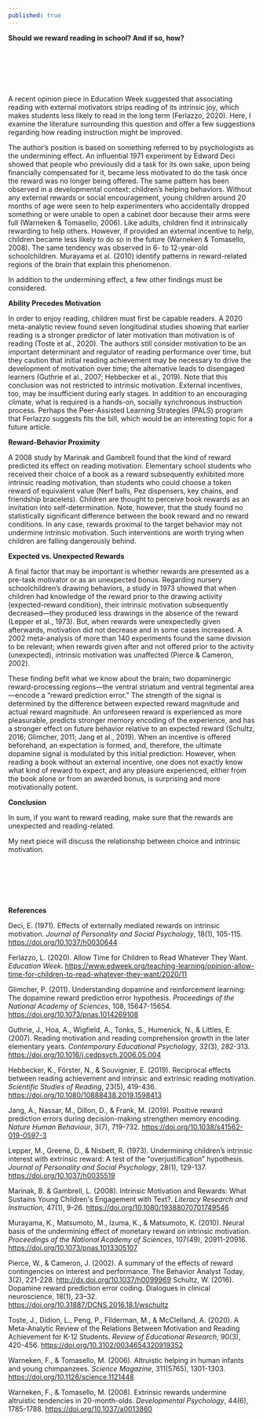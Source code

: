 ```yaml
---
published: true
---
```

**Should we reward reading in school? And if so, how?**
 
 &nbsp;
 
 &nbsp;
 
 &nbsp;
 
A recent opinion piece in Education Week suggested that associating reading with external motivators strips reading of its intrinsic joy, which makes students less likely to read in the long term (Ferlazzo, 2020). Here, I examine the literature surrounding this question and offer a few suggestions regarding how reading instruction might be improved.

The author’s position is based on something referred to by psychologists as the undermining effect. An influential 1971 experiment by Edward Deci showed that people who previously did a task for its own sake, upon being financially compensated for it, became less motivated to do the task once the reward was no longer being offered. The same pattern has been observed in a developmental context: children’s helping behaviors. Without any external rewards or social encouragement, young children around 20 months of age were seen to help experimenters who accidentally dropped something or were unable to open a cabinet door because their arms were full (Warneken & Tomasello, 2006). Like adults, children find it intrinsically rewarding to help others. However, if provided an external incentive to help, children became less likely to do so in the future (Warneken & Tomasello, 2008). The same tendency was observed in 6- to 12-year-old schoolchildren. Murayama et al. (2010) identify patterns in reward-related regions of the brain that explain this phenomenon.

In addition to the undermining effect, a few other findings must be considered.

**Ability Precedes Motivation** 

In order to enjoy reading, children must first be capable readers. A 2020 meta-analytic review found seven longitudinal studies showing that earlier reading is a stronger predictor of later motivation than motivation is of reading (Toste et al., 2020). The authors still consider motivation to be an important determinant and regulator of reading performance over time, but they caution that initial reading achievement may be necessary to drive the development of motivation over time; the alternative leads to disengaged learners (Guthrie et al., 2007; Hebbecker et al., 2019). Note that this conclusion was not restricted to intrinsic motivation. External incentives, too, may be insufficient during early stages. In addition to an encouraging climate, what is required is a hands-on, socially synchronous instruction process. Perhaps the Peer-Assisted Learning Strategies (PALS) program that Ferlazzo suggests fits the bill, which would be an interesting topic for a future article.

**Reward-Behavior Proximity**

A 2008 study by Marinak and Gambrell found that the kind of reward predicted its effect on reading motivation. Elementary school students who received their choice of a book as a reward subsequently exhibited more intrinsic reading motivation, than students who could choose a token reward of equivalent value (Nerf balls, Pez dispensers, key chains, and friendship bracelets). Children are thought to perceive book rewards as an invitation into self-determination. Note, however, that the study found no statistically significant difference between the book reward and no reward conditions. In any case, rewards proximal to the target behavior may not undermine intrinsic motivation. Such interventions are worth trying when children are falling dangerously behind.

**Expected vs. Unexpected Rewards**

A final factor that may be important is whether rewards are presented as a pre-task motivator or as an unexpected bonus. Regarding nursery schoolchildren’s drawing behaviors, a study in 1973 showed that when children had knowledge of the reward prior to the drawing activity (expected-reward condition), their intrinsic motivation subsequently decreased—they produced less drawings in the absence of the reward (Lepper et al., 1973). But, when rewards were unexpectedly given afterwards, motivation did not decrease and in some cases increased. A 2002 meta-analysis of more than 140 experiments found the same division to be relevant; when rewards given after and not offered prior to the activity (unexpected), intrinsic motivation was unaffected (Pierce & Cameron, 2002).

These finding befit what we know about the brain; two dopaminergic reward-processing regions—the ventral striatum and ventral tegmental area—encode a “reward prediction error.” The strength of the signal is determined by the difference between expected reward magnitude and actual reward magnitude. An unforeseen reward is experienced as more pleasurable, predicts stronger memory encoding of the experience, and has a stronger effect on future behavior relative to an expected reward (Schultz, 2016; Glimcher, 2011; Jang et al., 2019). When an incentive is offered beforehand, an expectation is formed, and, therefore, the ultimate dopamine signal is modulated by this initial prediction. However, when reading a book without an external incentive, one does not exactly know what kind of reward to expect, and any pleasure experienced, either from the book alone or from an awarded bonus, is surprising and more motivationally potent.

**Conclusion**

In sum, if you want to reward reading, make sure that the rewards are unexpected and reading-related.

My next piece will discuss the relationship between choice and intrinsic motivation.

  &nbsp;
  
  &nbsp;
  
  &nbsp;

**References**

Deci, E. (1971). Effects of externally mediated rewards on intrinsic motivation. _Journal of Personality and Social Psychology_, 18(1), 105-115. https://doi.org/10.1037/h0030644

Ferlazzo, L. (2020). Allow Time for Children to Read Whatever They Want. _Education Week_. https://www.edweek.org/teaching-learning/opinion-allow-time-for-children-to-read-whatever-they-want/2020/11

Glimcher, P. (2011). Understanding dopamine and reinforcement learning: The dopamine reward prediction error hypothesis. _Proceedings of the National Academy of Sciences_, 108, 15647-15654. https://doi.org/10.1073/pnas.1014269108

Guthrie, J., Hoa, A., Wigfield, A., Tonks, S., Humenick, N., & Littles, E. (2007). Reading motivation and reading comprehension growth in the later elementary years. _Contemporary Educational Psychology_, 32(3), 282-313. https://doi.org/10.1016/j.cedpsych.2006.05.004

Hebbecker, K., Förster, N., & Souvignier, E. (2019). Reciprocal effects between reading achievement and intrinsic and extrinsic reading motivation. _Scientific Studies of Reading_, 23(5), 419-436. https://doi.org/10.1080/10888438.2019.1598413

Jang, A., Nassar, M., Dillon, D., & Frank, M. (2019). Positive reward prediction errors during decision-making strengthen memory encoding. _Nature Human Behaviour_, 3(7), 719-732. https://doi.org/10.1038/s41562-019-0597-3

Lepper, M., Greene, D., & Nisbett, R. (1973). Undermining children’s intrinsic interest with extrinsic reward: A test of the “overjustification” hypothesis. _Journal of Personality and Social Psychology_, 28(1), 129-137. https://doi.org/10.1037/h0035519

Marinak, B. & Gambrell, L. (2008). Intrinsic Motivation and Rewards: What Sustains Young Children's Engagement with Text?. _Literacy Research and Instruction_, 47(1), 9-26. https://doi.org/10.1080/19388070701749546

Murayama, K., Matsumoto, M., Izuma, K., & Matsumoto, K. (2010). Neural basis of the undermining effect of monetary reward on intrinsic motivation. _Proceedings of the National Academy of Sciences_, 107(49), 20911-20916. https://doi.org/10.1073/pnas.1013305107

Pierce, W., & Cameron, J. (2002). A summary of the effects of reward contingencies on interest and performance. The Behavior Analyst Today, 3(2), 221-228. http://dx.doi.org/10.1037/h0099969
Schultz, W. (2016). Dopamine reward prediction error coding. Dialogues in clinical neuroscience, 18(1), 23–32. https://doi.org/10.31887/DCNS.2016.18.1/wschultz

Toste, J., Didion, L., Peng, P., Filderman, M., & McClelland, A. (2020). A Meta-Analytic Review of the Relations Between Motivation and Reading Achievement for K-12 Students. _Review of Educational Research_, 90(3), 420-456. https://doi.org/10.3102/0034654320919352

Warneken, F., & Tomasello, M. (2006). Altruistic helping in human infants and young chimpanzees. _Science Magazine_, 311(5765), 1301-1303. https://doi.org/10.1126/science.1121448

Warneken, F., & Tomasello, M. (2008). Extrinsic rewards undermine altruistic tendencies in 20-month-olds. _Developmental Psychology_, 44(6), 1785-1788. https://doi.org/10.1037/a0013860
